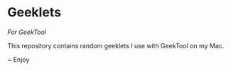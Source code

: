 # Geeklets

*For GeekTool*

This repository contains random geeklets I use with GeekTool on my Mac. 

~ Enjoy